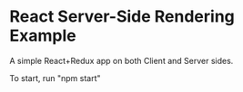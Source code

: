 # React Server-Side Rendering Example

A simple React+Redux app on both Client and Server sides.

To start, run "npm start"